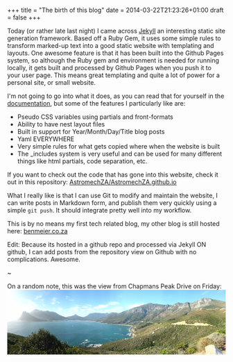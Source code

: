 +++
title = "The birth of this blog"
date = 2014-03-22T21:23:26+01:00
draft = false
+++

Today (or rather late last night) I came across [Jekyll](http://jekyllrb.com) an interesting static site generation framework. Based off a Ruby Gem, it uses some simple rules to transform marked-up text into a good static website with templating and layouts. One awesome feature is that it has been built into the Github Pages system, so although the Ruby gem and environment is needed for running locally, it gets built and processed by Github Pages when you push it to your user page. This means great templating and quite a lot of power for a personal site, or small website.

I'm not going to go into what it does, as you can read that for yourself in the [documentation](http://jekyllrb.com/docs/structure/), but some of the features I particularly like are:
- Pseudo CSS variables using partials and front-formats
- Ability to have nest layout files
- Built in support for Year/Month/Day/Title blog posts
- Yaml EVERYWHERE
- Very simple rules for what gets copied where when the website is built
- The \_includes system is very useful and can be used for many different things like html partials, code separation, etc.

If you want to check out the code that has gone into this website, check it out in this repository: [AstromechZA/AstromechZA.github.io](https://github.com/AstromechZA/AstromechZA.github.io)

What I really like is that I can use Git to modify and maintain the website, I can write posts in Markdown form, and publish them very quickly using a simple ```git push```. It should integrate pretty well into my workflow.

This is by no means my first tech related blog, my other blog is still hosted here: [benmeier.co.za](http://benmeier.co.za)

Edit: Because its hosted in a github repo and processed via Jekyll ON github, I can add posts from the repository view on Github with no complications. Awesome.

~

On a random note, this was the view from Chapmans Peak Drive on Friday:
![Chapmans Peak 21/03/2014](/images/chappies.jpg)

